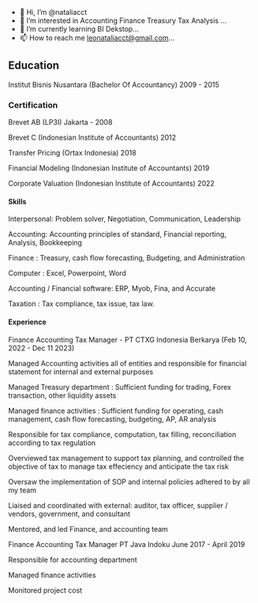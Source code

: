 - 👋 Hi, I’m @nataliacct
- 👀 I’m interested in Accounting Finance Treasury Tax Analysis  ...
- 🌱 I’m currently learning BI Dekstop...
- 📫 How to reach me leonataliacct@gmail.com...



## Education 
Institut Bisnis Nusantara  (Bachelor Of Accountancy)
2009 - 2015


### Certification 
Brevet AB (LP3I) Jakarta - 2008

Brevet C (Indonesian Institute of Accountants) 2012

Transfer Pricing (Ortax Indonesia) 2018

Financial Modeling (Indonesian Institute of Accountants) 2019

Corporate Valuation (Indonesian Institute of Accountants) 2022



#### Skills 
Interpersonal: Problem solver, Negotiation, Communication, Leadership 

Accounting: Accounting principles of standard, Financial reporting, Analysis, Bookkeeping

Finance : Treasury, cash flow forecasting, Budgeting, and Administration

Computer : Excel, Powerpoint, Word 

Accounting / Financial software: ERP, Myob, Fina, and Accurate 

Taxation : Tax compliance, tax issue, tax law. 




#### Experience 

Finance Accounting Tax Manager - PT CTXG Indonesia Berkarya (Feb 10, 2022 - Dec 11 2023)

Managed Accounting activities all of entities and responsible for financial statement for internal and external purposes  

Managed Treasury department : Sufficient funding for trading, Forex transaction, other liquidity assets 

Managed finance activities : Sufficient funding for operating, cash management, cash flow forecasting, budgeting, AP, AR analysis  

Responsible for tax compliance, computation, tax filling, reconciliation according to tax regulation

Overviewed tax management to support tax planning, and controlled the objective of tax to manage tax effeciency and anticipate the tax risk

Oversaw the implementation of SOP and internal policies adhered to by all my team 

Liaised and coordinated with external: auditor, tax officer, supplier / vendors, government, and consultant 

Mentored, and led Finance, and accounting team 


Finance Accounting Tax Manager  PT Java Indoku June 2017 - April 2019

Responsible for accounting department 

Managed finance activities 

Monitored project cost 
 





 




